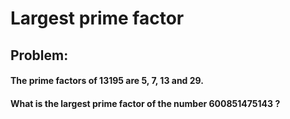 # Largest prime factor
## Problem:
#### The prime factors of 13195 are 5, 7, 13 and 29.
####  What is the largest prime factor of the number 600851475143 ?

